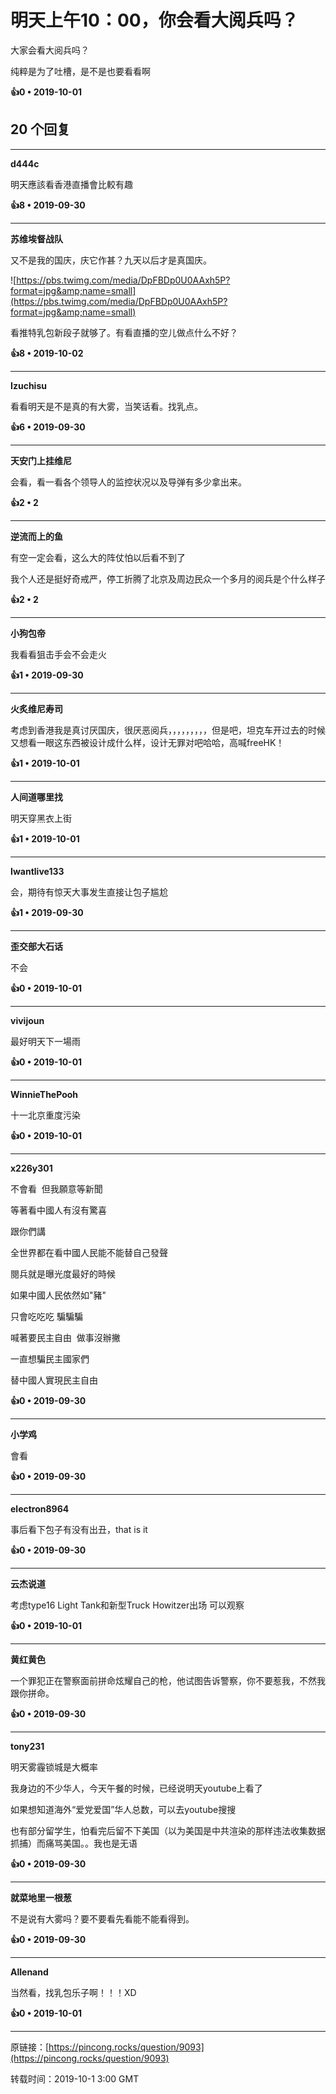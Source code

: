 # 明天上午10：00，你会看大阅兵吗？ 

大家会看大阅兵吗？

纯粹是为了吐槽，是不是也要看看啊 

**👍0 • 2019-10-01**

## 20 个回复

---
**d444c**

明天應該看香港直播會比較有趣 

**👍8 • 2019-09-30**

---
**苏维埃督战队**

又不是我的国庆，庆它作甚？九天以后才是真国庆。

![https://pbs.twimg.com/media/DpFBDp0U0AAxh5P?format=jpg&amp;name=small](https://pbs.twimg.com/media/DpFBDp0U0AAxh5P?format=jpg&amp;name=small)

看推特乳包新段子就够了。有看直播的空儿做点什么不好？ 

**👍8 • 2019-10-02**

---
**Izuchisu**

看看明天是不是真的有大雾，当笑话看。找乳点。 

**👍6 • 2019-09-30**

---
**天安门上挂维尼**

会看，看一看各个领导人的监控状况以及导弹有多少拿出来。 

**👍2 • 2**

---
**逆流而上的鱼**

有空一定会看，这么大的阵仗怕以后看不到了

我个人还是挺好奇戒严，停工折腾了北京及周边民众一个多月的阅兵是个什么样子 

**👍2 • 2**

---
**小狗包帝**

我看看狙击手会不会走火 

**👍1 • 2019-09-30**

---
**火炙维尼寿司**

考虑到香港我是真讨厌国庆，很厌恶阅兵，，，，，，，，，但是吧，坦克车开过去的时候又想看一眼这东西被设计成什么样，设计无罪对吧哈哈，高喊freeHK！ 

**👍1 • 2019-10-01**

---
**人间道哪里找**

明天穿黑衣上街 

**👍1 • 2019-10-01**

---
**Iwantlive133**

会，期待有惊天大事发生直接让包子尴尬 

**👍1 • 2019-09-30**

---
**歪交部大石话**

不会 

**👍0 • 2019-10-01**

---
**vivijoun**

最好明天下一場雨  

**👍0 • 2019-10-01**

---
**WinnieThePooh**

十一北京重度污染 

**👍0 • 2019-10-01**

---
**x226y301**

不會看  但我願意等新聞

等著看中國人有沒有驚喜

跟你們講

全世界都在看中國人民能不能替自己發聲

閱兵就是曝光度最好的時候

如果中國人民依然如&quot;豬&quot;

只會吃吃吃 騙騙騙

喊著要民主自由  做事沒辦撇  

一直想騙民主國家們  

替中國人實現民主自由 

**👍0 • 2019-09-30**

---
**小学鸡**

會看 

**👍0 • 2019-09-30**

---
**electron8964**

事后看下包子有没有出丑，that is it 

**👍0 • 2019-09-30**

---
**云杰说道**

考虑type16 Light Tank和新型Truck Howitzer出场 可以观察 

**👍0 • 2019-10-01**

---
**黄红黄色**

一个罪犯正在警察面前拼命炫耀自己的枪，他试图告诉警察，你不要惹我，不然我跟你拼命。 

**👍0 • 2019-09-30**

---
**tony231**

明天雾霾锁城是大概率

我身边的不少华人，今天午餐的时候，已经说明天youtube上看了

如果想知道海外“爱党爱国”华人总数，可以去youtube搜搜

也有部分留学生，怕看完后留不下美国（以为美国是中共渲染的那样违法收集数据抓捕）而痛骂美国。。我也是无语 

**👍0 • 2019-09-30**

---
**就菜地里一根葱**

不是说有大雾吗？要不要看先看能不能看得到。 

**👍0 • 2019-09-30**

---
**Allenand**

当然看，找乳包乐子啊！！！XD 

**👍0 • 2019-10-01**

---
原链接：[https://pincong.rocks/question/9093](https://pincong.rocks/question/9093)

转载时间：2019-10-1 3:00 GMT